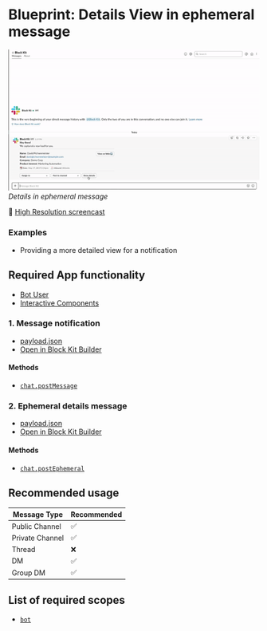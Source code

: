 # Blueprint: Details View in ephemeral message

![](details-ephemeral.gif)  
*Details in ephemeral message*

🎥 [High Resolution screencast](details-ephemeral.mp4)

### Examples

* Providing a more detailed view for a notification

## Required App functionality

* [Bot User](https://api.slack.com/bot-users)
* [Interactive Components](https://api.slack.com/interactive-messages)

### 1. Message notification

* [payload.json](payload-message.json)
* [Open in Block Kit Builder](https://api.slack.com/tools/block-kit-builder?blocks=%5B%7B%22type%22%3A%22section%22%2C%22text%22%3A%7B%22type%22%3A%22mrkdwn%22%2C%22text%22%3A%22*Hey%20there!*%5CnWe%20captured%20a%20new%20lead%20for%20you.%22%7D%7D%2C%7B%22type%22%3A%22divider%22%7D%2C%7B%22type%22%3A%22section%22%2C%22text%22%3A%7B%22type%22%3A%22mrkdwn%22%2C%22text%22%3A%22*Name*%3A%20David%20Pichsenmeister%5Cn*Email*%3A%20%3Cfakelink.toUser.com%7Cdavidpichsenmeister%40example.com%3E%5Cn*Company*%3A%20Demo%20Corp%5Cn*Product%20Interest*%3A%20Marketing%20Automation%22%7D%2C%22accessory%22%3A%7B%22type%22%3A%22button%22%2C%22text%22%3A%7B%22type%22%3A%22plain_text%22%2C%22text%22%3A%22View%20on%20Web%20%3Aarrow_upper_right%3A%22%2C%22emoji%22%3Atrue%7D%2C%22value%22%3A%22click_me_123%22%7D%7D%2C%7B%22type%22%3A%22context%22%2C%22elements%22%3A%5B%7B%22type%22%3A%22mrkdwn%22%2C%22text%22%3A%22%3Acalendar%3A%20*Date%3A*%20May%2017%2C%202019%203%3A14pm%22%7D%2C%7B%22type%22%3A%22mrkdwn%22%2C%22text%22%3A%22%3Aenvelope_with_arrow%3A%20*Inbound%3A*%20Website%22%7D%5D%7D%2C%7B%22type%22%3A%22divider%22%7D%2C%7B%22type%22%3A%22actions%22%2C%22elements%22%3A%5B%7B%22type%22%3A%22users_select%22%2C%22placeholder%22%3A%7B%22type%22%3A%22plain_text%22%2C%22text%22%3A%22Assign%20to%22%2C%22emoji%22%3Atrue%7D%7D%2C%7B%22type%22%3A%22channels_select%22%2C%22placeholder%22%3A%7B%22type%22%3A%22plain_text%22%2C%22text%22%3A%22Post%20to%20channel%22%2C%22emoji%22%3Atrue%7D%7D%2C%7B%22type%22%3A%22button%22%2C%22text%22%3A%7B%22type%22%3A%22plain_text%22%2C%22text%22%3A%22Show%20details%22%2C%22emoji%22%3Atrue%7D%2C%22value%22%3A%22show_details%22%7D%5D%7D%5D)

#### Methods

* [`chat.postMessage`](https://api.slack.com/methods/chat.postMessage)


### 2. Ephemeral details message

* [payload.json](payload-details.json)
* [Open in Block Kit Builder](https://api.slack.com/tools/block-kit-builder?blocks=%5B%7B%22type%22%3A%22section%22%2C%22text%22%3A%7B%22type%22%3A%22mrkdwn%22%2C%22text%22%3A%22*Name*%5CnDavid%20Pichsenmeister%5Cn%5Cn*Email*%5Cn%3Cfakelink.toUser.com%7Cdavidpichsenmeister%40example.com%3E%5Cn%5Cn*Company*%5CnDemo%20Corp%5Cn%5Cn*Product%20Interest*%5CnMarketing%20Automation%5Cn%5Cn*What%27s%20your%20company%27s%20website%3F*%5Cn%3Cfakelink.toUser.com%7Cdemo-corp.com%3E%5Cn%5Cn*How%20many%20people%20are%20employed%20at%20your%20company%3F*%5Cn1500-2000%5Cn%5Cn*Which%20tools%20are%20you%20currently%20using%3F*%5CnSalesforce%2C%20Hubspot%5Cn%5Cn*Are%20you%20interested%20in%20a%20demo%3F*%5CnYes%22%7D%2C%22accessory%22%3A%7B%22type%22%3A%22button%22%2C%22text%22%3A%7B%22type%22%3A%22plain_text%22%2C%22text%22%3A%22View%20on%20Web%20%3Aarrow_upper_right%3A%22%2C%22emoji%22%3Atrue%7D%2C%22value%22%3A%22click_me_123%22%7D%7D%2C%7B%22type%22%3A%22context%22%2C%22elements%22%3A%5B%7B%22type%22%3A%22mrkdwn%22%2C%22text%22%3A%22%3Acalendar%3A%20*Date%3A*%20May%2017%2C%202019%203%3A14pm%22%7D%2C%7B%22type%22%3A%22mrkdwn%22%2C%22text%22%3A%22%3Aenvelope_with_arrow%3A%20*Inbound%3A*%20Website%22%7D%5D%7D%2C%7B%22type%22%3A%22divider%22%7D%2C%7B%22type%22%3A%22actions%22%2C%22elements%22%3A%5B%7B%22type%22%3A%22users_select%22%2C%22placeholder%22%3A%7B%22type%22%3A%22plain_text%22%2C%22text%22%3A%22Assign%20to%22%2C%22emoji%22%3Atrue%7D%7D%2C%7B%22type%22%3A%22channels_select%22%2C%22placeholder%22%3A%7B%22type%22%3A%22plain_text%22%2C%22text%22%3A%22Post%20to%20channel%22%2C%22emoji%22%3Atrue%7D%7D%5D%7D%5D)

#### Methods

* [`chat.postEphemeral`](https://api.slack.com/methods/chat.postEphemeral)

## Recommended usage

| Message Type  | Recommended |
| ------------- | ------------- |
| Public Channel | :white_check_mark: | 
| Private Channel | :white_check_mark: | 
| Thread | :x: |
| DM | :white_check_mark: |
| Group DM | :white_check_mark: |

## List of required scopes

* [`bot`](https://api.slack.com/scopes/bot)

